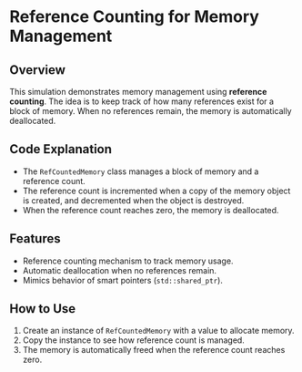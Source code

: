 # Reference Counting for Memory Management

## Overview
This simulation demonstrates memory management using **reference counting**. The idea is to keep track of how many references exist for a block of memory. When no references remain, the memory is automatically deallocated.

## Code Explanation
- The `RefCountedMemory` class manages a block of memory and a reference count.
- The reference count is incremented when a copy of the memory object is created, and decremented when the object is destroyed.
- When the reference count reaches zero, the memory is deallocated.

## Features
- Reference counting mechanism to track memory usage.
- Automatic deallocation when no references remain.
- Mimics behavior of smart pointers (`std::shared_ptr`).

## How to Use
1. Create an instance of `RefCountedMemory` with a value to allocate memory.
2. Copy the instance to see how reference count is managed.
3. The memory is automatically freed when the reference count reaches zero.
